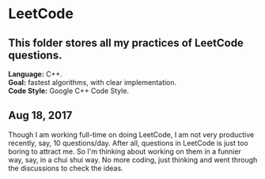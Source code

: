 # LeetCode
  
## This folder stores all my practices of LeetCode questions.  
__Language:__ C++.  
__Goal:__ fastest algorithms, with clear implementation.  
__Code Style:__ Google C++ Code Style.  


## Aug 18, 2017
Though I am working full-time on doing LeetCode, I am not very productive recently, say, 10 questions/day. After all, questions in LeetCode is just too boring to attract me. So I'm thinking about working on them in a funnier way, say, in a chui shui way. No more coding, just thinking and went through the discussions to check the ideas.
